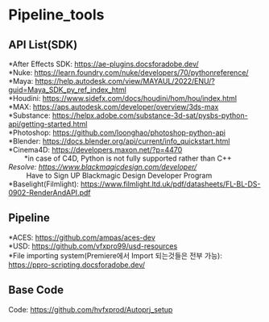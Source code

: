 # Pipeline_tools
## API List(SDK)

*After Effects SDK: <https://ae-plugins.docsforadobe.dev/><br>
*Nuke: <https://learn.foundry.com/nuke/developers/70/pythonreference/><br>
*Maya: <https://help.autodesk.com/view/MAYAUL/2022/ENU/?guid=Maya_SDK_py_ref_index_html><br>
*Houdini: <https://www.sidefx.com/docs/houdini/hom/hou/index.html><br>
*MAX: <https://aps.autodesk.com/developer/overview/3ds-max><br>
*Substance: <https://helpx.adobe.com/substance-3d-sat/pysbs-python-api/getting-started.html><br>
*Photoshop: <https://github.com/loonghao/photoshop-python-api><br>
*Blender: <https://docs.blender.org/api/current/info_quickstart.html><br>
*Cinema4D: <https://developers.maxon.net/?p=4470><br>
  &nbsp;&nbsp;&nbsp;&nbsp;&nbsp;&nbsp;&nbsp;&nbsp;*in case of C4D, Python is not fully supported rather than C++<br>
*Resolve: <https://www.blackmagicdesign.com/developer/><br>
  &nbsp;&nbsp;&nbsp;&nbsp;&nbsp;&nbsp;&nbsp;&nbsp;* Have to Sign UP Blackmagic Design Developer Program<br>
*Baselight(Filmlight): <https://www.filmlight.ltd.uk/pdf/datasheets/FL-BL-DS-0902-RenderAndAPI.pdf><br>

## Pipeline
*ACES: <https://github.com/ampas/aces-dev><br>
*USD: <https://github.com/vfxpro99/usd-resources><br>
*File importing system(Premiere에서 Import 되는것들은 전부 가능): <https://ppro-scripting.docsforadobe.dev/><br>

## Base Code
Code: <https://github.com/hvfxprod/Autoprj_setup>
